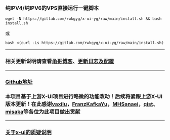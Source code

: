 ### 纯IPV4/纯IPV6的VPS直接运行一键脚本

```
wget -N https://gitlab.com/rwkgyg/x-ui-yg/raw/main/install.sh && bash install.sh
```
或
```
bash <(curl -Ls https://gitlab.com/rwkgyg/x-ui-yg/raw/main/install.sh)
```

--------------------------------------------------------------------------------------------------------------------------------------------------

### 相关更新说明请查看[甬哥博客](https://ygkkk.blogspot.com/2023/05/reality-xui-chatgpt.html)、[更新日志及配置](https://ygkkk.blogspot.com/2022/02/x-ui-yg.html)

---------------------------------------------------------------------------------------------------------------------------------------------------
### [Github地址](https://github.com/yonggekkk/x-ui-yg)
### 本项目基于上游X-UI项目进行略微的功能改动！后续将紧跟上游X-UI版本更新！在此感谢[vaxilu](https://github.com/vaxilu/x-ui)，[FranzKafkaYu](https://github.com/FranzKafkaYu/x-ui)，[MHSanaei](https://github.com/MHSanaei/3x-ui)，[qist](https://github.com/qist/xray-ui)、[misaka](https://gitlab.com/Misaka-blog/x-ui-msk)等各位为此项目做出贡献

----------------------------------------------------------------------------------------------------------------------------------------------


### [关于x-ui的质疑说明](https://ygkkk.blogspot.com/2022/06/github.html)
